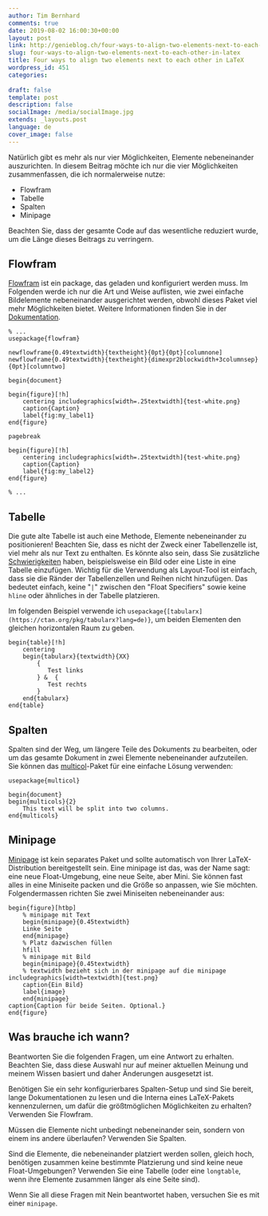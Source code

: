 ```yaml
---
author: Tim Bernhard
comments: true
date: 2019-08-02 16:00:30+00:00
layout: post
link: http://genieblog.ch/four-ways-to-align-two-elements-next-to-each-other-in-latex/
slug: four-ways-to-align-two-elements-next-to-each-other-in-latex
title: Four ways to align two elements next to each other in LaTeX
wordpress_id: 451
categories:
  
draft: false
template: post
description: false
socialImage: /media/socialImage.jpg
extends: _layouts.post
language: de
cover_image: false
---
```





Natürlich gibt es mehr als nur vier Möglichkeiten, Elemente nebeneinander auszurichten. In diesem Beitrag möchte ich nur die vier Möglichkeiten zusammenfassen, die ich normalerweise nutze:







  * Flowfram
  * Tabelle
  * Spalten
  * Minipage






Beachten Sie, dass der gesamte Code auf das wesentliche reduziert wurde, um die Länge dieses Beitrags zu verringern.







## Flowfram







[Flowfram](https://ctan.org/pkg/flowfram?lang=en) ist ein package, das geladen und konfiguriert werden muss. Im Folgenden werde ich nur die Art und Weise auflisten, wie zwei einfache Bildelemente nebeneinander ausgerichtet werden, obwohl dieses Paket viel mehr Möglichkeiten bietet. Weitere Informationen finden Sie in der [Dokumentation](http://mirrors.ctan.org/macros/latex/contrib/flowfram/flowfram.pdf).






    
    % ...
    usepackage{flowfram}
    
    newflowframe{0.49textwidth}{textheight}{0pt}{0pt}[columnone]
    newflowframe{0.49textwidth}{textheight}{dimexpr2blockwidth+3columnsep}{0pt}[columntwo]
    
    begin{document}
    
    begin{figure}[!h]
        centering includegraphics[width=.25textwidth]{test-white.png}
        caption{Caption}
        label{fig:my_label1}
    end{figure}
    
    pagebreak
    
    begin{figure}[!h]
        centering includegraphics[width=.25textwidth]{test-white.png}
        caption{Caption}
        label{fig:my_label2}
    end{figure}
    
    % ...







## Tabelle







Die gute alte Tabelle ist auch eine Methode, Elemente nebeneinander zu positionieren! Beachten Sie, dass es nicht der Zweck einer Tabellenzelle ist, viel mehr als nur Text zu enthalten. Es könnte also sein, dass Sie zusätzliche [Schwierigkeiten](https://tex.stackexchange.com/questions/53061/insert-image-and-list-inside-a-table) haben, beispielsweise ein Bild oder eine Liste in eine Tabelle einzufügen. Wichtig für die Verwendung als Layout-Tool ist einfach, dass sie die Ränder der Tabellenzellen und Reihen nicht hinzufügen. Das bedeutet einfach, keine "`|`" zwischen den "Float Specifiers" sowie keine `hline` oder ähnliches in der Tabelle platzieren.







Im folgenden Beispiel verwende ich `usepackage{[tabularx](https://ctan.org/pkg/tabularx?lang=de)}`, um beiden Elementen den gleichen horizontalen Raum zu geben.






    
    begin{table}[!h]
        centering
        begin{tabularx}{textwidth}{XX}
            {
               Test links
            } &  {
               Test rechts
            }
        end{tabularx}
    end{table}







## Spalten







Spalten sind der Weg, um längere Teile des Dokuments zu bearbeiten, oder um das gesamte Dokument in zwei Elemente nebeneinander aufzuteilen. Sie können das [multicol](https://ctan.org/pkg/multicol?lang=de)-Paket für eine einfache Lösung verwenden:






    
    usepackage{multicol}
     
    begin{document}
    begin{multicols}{2}
        This text will be split into two columns. 
    end{multicols}







## Minipage







[Minipage](http://www.sascha-frank.com/latex-minipage.html) ist kein separates Paket und sollte automatisch von Ihrer LaTeX-Distribution bereitgestellt sein. Eine minipage ist das, was der Name sagt: eine neue Float-Umgebung, eine neue Seite, aber Mini. Sie können fast alles in eine Miniseite packen und die Größe so anpassen, wie Sie möchten. Folgendermassen richten Sie zwei Miniseiten nebeneinander aus:






    
    begin{figure}[htbp]
    	% minipage mit Text
    	begin{minipage}{0.45textwidth} 
    	Linke Seite
    	end{minipage}
    	% Platz dazwischen füllen
    	hfill
    	% minipage mit Bild
    	begin{minipage}{0.45textwidth}
    	% textwidth bezieht sich in der minipage auf die minipage includegraphics[width=textwidth]{test.png}
    	caption{Ein Bild}
    	label{image} 
    	end{minipage}
    caption{Caption für beide Seiten. Optional.}
    end{figure}







## Was brauche ich wann?







Beantworten Sie die folgenden Fragen, um eine Antwort zu erhalten. Beachten Sie, dass diese Auswahl nur auf meiner aktuellen Meinung und meinem Wissen basiert und daher Änderungen ausgesetzt ist.







Benötigen Sie ein sehr konfigurierbares Spalten-Setup und sind Sie bereit, lange Dokumentationen zu lesen und die Interna eines LaTeX-Pakets kennenzulernen, um dafür die größtmöglichen Möglichkeiten zu erhalten? Verwenden Sie Flowfram.







Müssen die Elemente nicht unbedingt nebeneinander sein, sondern von einem ins andere überlaufen? Verwenden Sie Spalten.







Sind die Elemente, die nebeneinander platziert werden sollen, gleich hoch, benötigen zusammen keine bestimmte Platzierung und sind keine neue Float-Umgebungen? Verwenden Sie eine Tabelle (oder eine `longtable`, wenn ihre Elemente zusammen länger als eine Seite sind).







Wenn Sie all diese Fragen mit Nein beantwortet haben, versuchen Sie es mit einer `minipage`.



